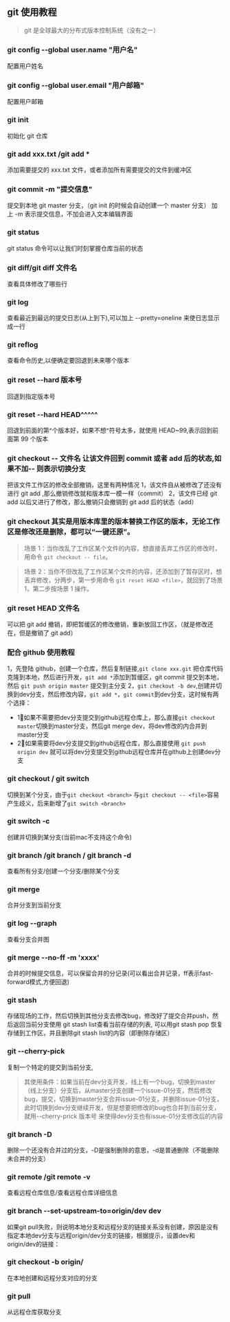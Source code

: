 ## git 使用教程

> git 是全球最大的分布式版本控制系统（没有之一）

### git config --global user.name "用户名"

配置用户姓名

### git config --global user.email "用户邮箱"

配置用户邮箱

### git init

初始化 git 仓库

### git add xxx.txt /git add \*

添加需要提交的 xxx.txt 文件，或者添加所有需要提交的文件到缓冲区

### git commit -m "提交信息"

提交到本地 git master 分支，（git init 的时候会自动创建一个 master 分支） 加上 -m 表示提交信息，不加会进入文本编辑界面

### git status

git status 命令可以让我们时刻掌握仓库当前的状态

### git diff/git diff 文件名

查看具体修改了哪些行

### git log

查看最近到最远的提交日志(从上到下),可以加上 --pretty=oneline 来使日志显示成一行

### git reflog

查看命令历史,以便确定要回退到未来哪个版本

### git reset --hard 版本号

回退到指定版本号

### git reset --hard HEAD^^^^^

回退到前面的第^个版本好，如果不想^符号太多，就使用 HEAD~99,表示回到前面第 99 个版本

### git checkout -- 文件名 让该文件回到 commit 或者 add 后的状态,如果不加-- 则表示切换分支

把该文件工作区的修改全部撤销，这里有两种情况
1，该文件自从被修改了还没有进行 git add ,那么撤销修改就和版本库一模一样（commit）
2，该文件已经 git add 以后又进行了修改，那么撤销只会撤销到 git add 后的状态（add）

### git checkout 其实是用版本库里的版本替换工作区的版本，无论工作区是修改还是删除，都可以“一键还原”。

> 场景 1：当你改乱了工作区某个文件的内容，想直接丢弃工作区的修改时，用命令 `git checkout -- file`。

> 场景 2：当你不但改乱了工作区某个文件的内容，还添加到了暂存区时，想丢弃修改，分两步，第一步用命令 `git reset HEAD <file>`，就回到了场景 1，第二步按场景 1 操作。

### git reset HEAD 文件名

可以把 git add 撤销，即把暂缓区的修改撤销，重新放回工作区，（就是修改还在，但是撤销了 git add）

### 配合 github 使用教程

1，先登陆 github，创建一个仓库，然后复制链接,`git clone xxx.git` 把仓库代码克隆到本地，然后进行开发，`git add *`添加到暂缓区，git commit 提交到本地，然后 `git push origin master` 提交到主分支
2，`git checkout -b dev`,创建并切换到dev分支，然后修改内容，`git add *`，`git commit`到dev分支，这时候有两个选择：
  * 1⃣如果不需要把dev分支提交到github远程仓库上，那么直接`git checkout master`切换到master分支，然后git merge dev，将dev修改的内合并到master分支
  * 2⃣️如果需要将dev分支提交到github远程仓库，那么直接使用 `git push origin dev` 就可以将dev分支提交到github远程仓库并在github上创建dev分支

### git checkout <branch>/ git switch <branch>
切换到某个分支，由于`git checkout <branch>` 与`git checkout -- <file>`容易产生歧义，后来新增了`git switch <branch>`

### git switch -c <branch>
创建并切换到某分支(当前mac不支持这个命令)

### git branch /git  branch <branch>/ git branch -d <branch>
查看所有分支/创建一个分支/删除某个分支

### git merge <branch>
合并<branch>分支到当前分支

### git log --graph
查看分支合并图

### git merge --no-ff -m 'xxxx' <branch>
合并的时候提交信息，可以保留合并的分记录(可以看出合并记录，ff表示fast-forward模式,方便回退)

### git stash 
存储现场的工作，然后切换到其他分支去修改bug，修改好了提交合并push，然后返回当前分支使用 git stash list查看当前存储的列表,
可以用git stash pop 恢复存储到工作区，并且删除git stash list的内容（即删除存储区）

### git --cherry-pick <commit>
复制一个特定的提交到当前分支,
>其使用条件：如果当前在dev分支开发，线上有一个bug，切换到master（线上分支）分支后，从master分支创建一个issue-01分支，然后修改bug，提交，切换到master分支合并issue-01分支，并删除issue-01分支，此时切换到dev分支继续开发，但是想要把修改的bug也合并到当前分支，就用--cherry-prick 版本号 来使得dev分支也有issue-01分支修改后的内容

### git branch -D <branch>
删除一个还没有合并过的分支，-D是强制删除的意思，-d是普通删除（不能删除未合并的分支）

### git remote /git remote -v
查看远程仓库信息/查看远程仓库详细信息

### git branch --set-upstream-to=origin/dev dev
如果git pull失败，则说明本地分支和远程分支的链接关系没有创建，原因是没有指定本地dev分支与远程origin/dev分支的链接，根据提示，设置dev和origin/dev的链接：

### git checkout -b <branch-name> origin/<branch-name>
在本地创建和远程分支对应的分支

### git pull
从远程仓库获取分支
